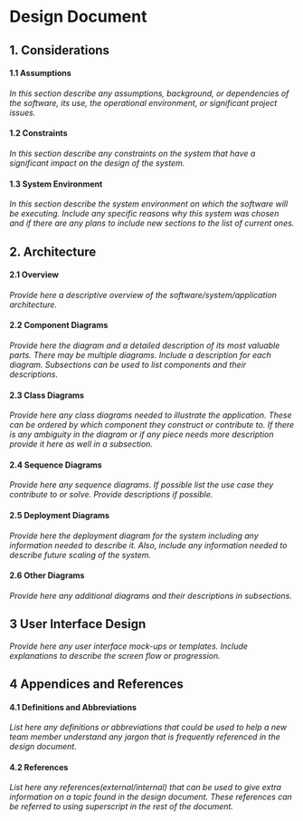 # Design Document


## 1. Considerations


#### 1.1 Assumptions
*In this section describe any assumptions, background, or dependencies of the software, its use, the operational environment, or significant project issues.*

#### 1.2 Constraints
*In this section describe any constraints on the system that have a significant impact on the design of the system.*

#### 1.3 System Environment
*In this section describe the system environment on which the software will be executing. Include any specific reasons why this system was chosen and if there are any plans to include new sections to the list of current ones.*

## 2. Architecture


#### 2.1 Overview
*Provide here a descriptive overview of the software/system/application architecture.*

#### 2.2 Component Diagrams
*Provide here the diagram and a detailed description of its most valuable parts. There may be multiple diagrams. Include a description for each diagram. Subsections can be used to list components and their descriptions.*

#### 2.3 Class Diagrams
*Provide here any class diagrams needed to illustrate the application. These can be ordered by which component they construct or contribute to. If there is any ambiguity in the diagram or if any piece needs more description provide it here as well in a subsection.*

#### 2.4 Sequence Diagrams
*Provide here any sequence diagrams. If possible list the use case they contribute to or solve. Provide descriptions if possible.*

#### 2.5 Deployment Diagrams
*Provide here the deployment diagram for the system including any information needed to describe it. Also, include any information needed to describe future scaling of the system.*

#### 2.6 Other Diagrams
*Provide here any additional diagrams and their descriptions in subsections.*

## 3 User Interface Design
*Provide here any user interface mock-ups or templates. Include explanations to describe the screen flow or progression.*

## 4 Appendices and References


#### 4.1 Definitions and Abbreviations
*List here any definitions or abbreviations that could be used to help a new team member understand any jargon that is frequently referenced in the design document.*

#### 4.2 References
*List here any references(external/internal) that can be used to give extra information on a topic found in the design document. These references can be referred to using superscript in the rest of the document.*
